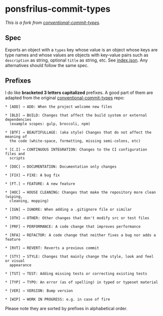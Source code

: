 # ponsfrilus-commit-types

*This is a fork from [conventional-commit-types](https://github.com/commitizen/conventional-commit-types).*

## Spec

Exports an object with a `types` key whose value is an object whose keys are
type names and whose values are objects with key-value pairs such as
`description` as string, optional `title` as string, etc. See
[index.json](index.json). Any alternatives should follow the same spec.

## Prefixes

I do like **bracketed 3 letters capitalized** prefixes. A good part of them are
adapted from the original
[conventional-commit-types](https://github.com/commitizen/conventional-commit-types/blob/master/index.json) repo:

```
* [ADD] → ADD: When the project welcome new files

* [BLD] → BUILD: Changes that affect the build system or external dependencies
  (example scopes: gulp, broccoli, npm)

* [BTF] → BEAUTIFULLAGE: (aka style) Changes that do not affect the meaning of
  the code (white-space, formatting, missing semi-colons, etc)

* [C.I] → CONTINUOUS INTEGRATION: Changes to the CI configuration files and
  scripts

* [DOC] → DOCUMENTATION: Documentation only changes

* [FIX] → FIXE: A bug fix

* [FT.] → FEATURE: A new feature

* [HOC] → HOUSE CLEANING: Changes that make the repository more clean (wiping,
  cleaning, mopping)

* [IGN] → IGNORE: When adding a .gitignore file or similar

* [OTH] → OTHER: Other changes that don't modify src or test files

* [PRF] → PERFORMANCE: A code change that improves performance

* [RFA] → REFACTOR: A code change that neither fixes a bug nor adds a feature

* [RVT] → REVERT: Reverts a previous commit

* [STY] → STYLE: Changes that mainly change the style, look and feel or visual
  appearance

* [TST] → TEST: Adding missing tests or correcting existing tests

* [TYP] → TYPO: An error (as of spelling) in typed or typeset material

* [VER] → VERSION: Bump version

* [WIP] → WORK IN PROGRESS: e.g. in case of fire
```

Please note they are sorted by prefixes in alphabetical order.